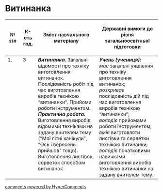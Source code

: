<div id="hypercomments_widget" class="js-hypercomments-widget invisible"></div>

# Витинанка

<table>
<thead>
  <tr>
    <th width="10%" align="center"><p>№ з/п</p></td>
    <th width="10%" align="center"><p>К-сть год.</p></td>
    <th width="40%" align="center"><p>Зміст навчального матеріалу</p></td>
    <th width="60%" align="center"><p>Державні вимоги до рівня загальноосвітньої підготовки</p></td>
  </tr>
</thead>
<tbody>
  <tr>
    <td width="10%" style="vertical-align:top !important;">
1.</td>
    <td width="10%" style="vertical-align:top !important;">
3</td>
    <td width="40%" style="vertical-align:top !important;">
<b><i>Витинанка.</i></b>   Загальні відомості про техніку виготовлення витинанок. Послідовність робіт під час виготовлення виробів технікою “витинанки”. Прийоми роботи інструментом. <br>
<b><i>Практична робота.</i></b> <br>
Виготовлення виробів відомими техніками на задану вчителем тему (“Мої літні канікули”, “Ось і вересень прийшов” тощо).<br>
Виготовлення листівок, серветок способом витинанок.<br>
</td>
    <td width="60%" style="vertical-align:top !important;">
<i><b>Учень (учениця):</b></i><br>
<i>має</i> загальні уявлення про техніку виготовлення витинанок;<br>
<i>розкриває</i> послідовність дій під час виготовлення виробів технікою “витинанки”;<br>
<i>володіє</i> прийомами роботи інструментом;<br>
<i>вміє</i> виготовляти листівки та серветки технікою витинанки;<br>
<i>володіє</i> початковими навичками виготовлення виробів технікою витинанки на задану вчителем тему.<br>
</td>
  </tr>
</tbody>
</table>

<div class="js-hypercomments-container">
<a href="http://hypercomments.com" class="hc-link" title="comments widget">comments powered by HyperComments</a>
</div>